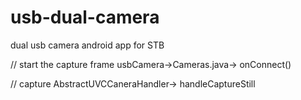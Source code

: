 
# usb-dual-camera
dual usb camera android app for STB

// start the capture frame 
usbCamera->Cameras.java-> onConnect()

// capture
AbstractUVCCaneraHandler-> handleCaptureStill

